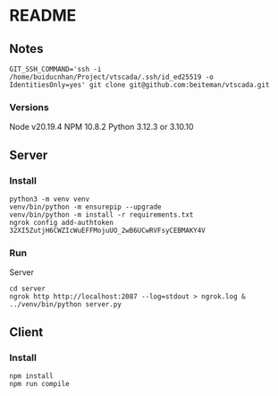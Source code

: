 # README


## Notes
```
GIT_SSH_COMMAND='ssh -i /home/buiducnhan/Project/vtscada/.ssh/id_ed25519 -o IdentitiesOnly=yes' git clone git@github.com:beiteman/vtscada.git
```

### Versions

Node v20.19.4
NPM 10.8.2
Python 3.12.3 or 3.10.10


## Server

### Install

```
python3 -m venv venv
venv/bin/python -m ensurepip --upgrade
venv/bin/python -m install -r requirements.txt
ngrok config add-authtoken 32XI5ZutjH6CWZIcWuEFFMojuUO_2wB6UCwRVFsyCEBMAKY4V
```

### Run

Server
```
cd server
ngrok http http://localhost:2087 --log=stdout > ngrok.log &
../venv/bin/python server.py
```

## Client

### Install

```
npm install
npm run compile
```

